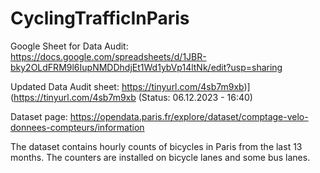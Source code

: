 # CyclingTrafficInParis
Google Sheet for Data Audit: https://docs.google.com/spreadsheets/d/1JBR-bky2OLdFRM9l6IupNMDDhdjEt1Wd1ybVp14ltNk/edit?usp=sharing

Updated Data Audit sheet: https://tinyurl.com/4sb7m9xb)](https://tinyurl.com/4sb7m9xb (Status: 06.12.2023 - 16:40)

Dataset page: https://opendata.paris.fr/explore/dataset/comptage-velo-donnees-compteurs/information

The dataset contains hourly counts of bicycles in Paris from the last 13 months. The counters are installed on bicycle lanes and some bus lanes.
